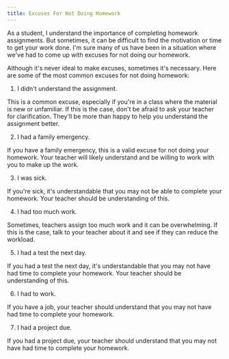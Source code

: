 ```yaml
---
title: Excuses For Not Doing Homework
---
```


As a student, I understand the importance of completing homework assignments. But sometimes, it can be difficult to find the motivation or time to get your work done. I'm sure many of us have been in a situation where we've had to come up with excuses for not doing our homework.

Although it's never ideal to make excuses, sometimes it's necessary. Here are some of the most common excuses for not doing homework:

1. I didn't understand the assignment.

This is a common excuse, especially if you're in a class where the material is new or unfamiliar. If this is the case, don't be afraid to ask your teacher for clarification. They'll be more than happy to help you understand the assignment better.

2. I had a family emergency.

If you have a family emergency, this is a valid excuse for not doing your homework. Your teacher will likely understand and be willing to work with you to make up the work.

3. I was sick.

If you're sick, it's understandable that you may not be able to complete your homework. Your teacher should be understanding of this.

4. I had too much work.

Sometimes, teachers assign too much work and it can be overwhelming. If this is the case, talk to your teacher about it and see if they can reduce the workload.

5. I had a test the next day.

If you had a test the next day, it's understandable that you may not have had time to complete your homework. Your teacher should be understanding of this.

6. I had to work.

If you have a job, your teacher should understand that you may not have had time to complete your homework.

7. I had a project due.

If you had a project due, your teacher should understand that you may not have had time to complete your homework.